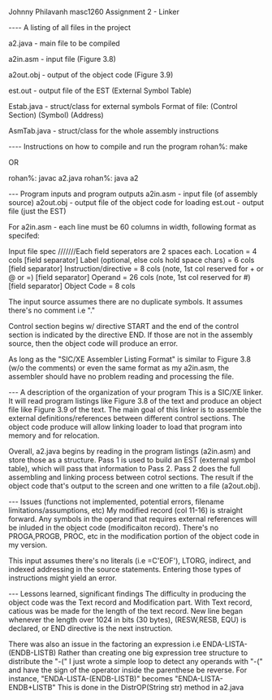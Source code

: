 Johnny Philavanh
 masc1260
 Assignment 2 - Linker
 
---- A listing of all files in the project 

a2.java - main file to be compiled

a2in.asm - input file (Figure 3.8)

a2out.obj - output of the object code (Figure 3.9)

est.out - output file of the EST (External Symbol Table)

Estab.java - struct/class for external symbols
Format of file: (Control Section) (Symbol) (Address)

AsmTab.java - struct/class for the whole assembly instructions

---- Instructions on how to compile and run the program 
rohan%: make

OR

rohan%: javac a2.java
rohan%: java a2

--- Program inputs and program outputs 
a2in.asm - input file (of assembly source)
a2out.obj - output file of the object code for loading
est.out - output file (just the EST)

For a2in.asm - each line must be 60 columns in width, following format as specifed:

Input file spec
///////Each field seperators are 2 spaces each.
Location = 4 cols
[field separator]
Label (optional, else cols hold space chars) = 6 cols
[field separator]
Instruction/directive = 8 cols (note, 1st col reserved for + or @ or =)
[field separator]
Operand = 26 cols (note, 1st col reserved for #)
[field separator]
Object Code = 8 cols

The input source assumes there are no duplicate symbols.
It assumes there's no comment i.e "." 

Control section begins w/ directive START and the end of the control section is indicated by 
the directive END. If those are not in the assembly source, then the object code will produce 
an error.

As long as the "SIC/XE Assembler Listing Format" is similar to Figure 3.8 (w/o the comments)
or even the same format as my a2in.asm, the assembler should have no problem reading
and processing the file.

--- A description of the organization of your program 
This is a SIC/XE linker. It will read program listings like Figure 3.8 of the text and
produce an object file like Figure 3.9 of the text. The main goal of this linker is to
assemble the external definitions/references between different control sections. The object
code produce will allow linking loader to load that program into memory and for relocation. 

Overall, a2.java begins by reading in the program listings (a2in.asm) and store those
as a structure. Pass 1 is used to build an EST (external symbol table), which will 
pass that information to Pass 2. Pass 2 does the full assembling and linking process
between cotrol sections. The result if the object code that's output to the screen and 
one written to a file (a2out.obj). 

--- Issues (functions not implemented, potential errors, filename limitations/assumptions, etc) 
My modified record (col 11-16) is straight forward. Any  symbols in the operand
that requires external references will be inluded in the object code (modificaiton record). 
There's no PROGA,PROGB, PROC, etc in the modification portion of the object code in my 
version.

This input assumes there's no literals (i.e =C'EOF'), LTORG, indirect, and indexed addressing
in the source statements. Entering those types of instructions might yield an error.


--- Lessons learned, significant findings 
The difficulty in producing the object code was the Text record and Modification
part. With Text record, catious was be made for the length of the text
record. New line began whenever the length over 1024 in bits (30 bytes), (RESW,RESB, EQU)
is declared, or END directive is the next instruction.

There was also an issue in the factoring an expression i.e ENDA-LISTA-(ENDB-LISTB)
Rather than creating one big expression tree structure to distribute the "-("
I just wrote a simple loop to detect any operands with "-(" and have the
sign of the operator inside the parenthese be reverse. For instance,
"ENDA-LISTA-(ENDB-LISTB)" becomes "ENDA-LISTA-ENDB+LISTB" This is done in the
DistrOP(String str) method in a2.java
